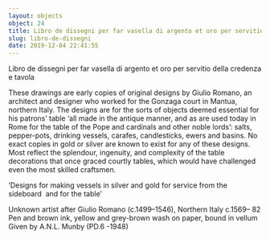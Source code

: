 ```yaml
---
layout: objects
object: 24
title: Libro de dissegni per far vasella di argento et oro per servitio della credenza e tavola
slug: libro-de-dissegni
date: 2019-12-04 22:41:55
---
```

Libro de dissegni per far vasella di argento et oro per servitio della credenza e tavola  

These drawings are early copies of original designs by Giulio Romano, an architect and designer who worked for the Gonzaga court in Mantua, northern Italy. The designs are for the sorts of objects deemed essential for his patrons’ table ‘all made in the antique manner, and as are used today in Rome for the table of the Pope and cardinals and other noble lords’: salts, pepper-pots, drinking vessels, carafes, candlesticks, ewers and basins.  No exact copies in gold or silver are known  to exist for any of these designs. Most reflect the splendour, ingenuity, and complexity of the table decorations that once graced courtly tables, which would have challenged even the most skilled craftsmen.  

‘Designs for making vessels in silver and gold for service from the sideboard  and for the table’  

Unknown artist after Giulio Romano (c.1499–1546), Northern Italy c.1569– 82 Pen and brown ink, yellow and grey-brown wash on paper, bound in vellum  Given by A.N.L. Munby (PD.6 -1948)
